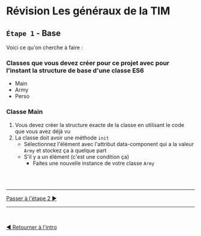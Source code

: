 # Révision Les généraux de la TIM

## `Étape 1` - Base

Voici ce qu'on cherche à faire :

### Classes que vous devez créer pour ce projet avec pour l'instant la structure de base d'une classe ES6

- Main
- Army
- Perso

### Classe Main

1. Vous devez créer la structure exacte de la classe en utilisant le code que vous avez déjà vu
1. La classe doit avoir une méthode `init`
   - Sélectionnez l'élément avec l'attribut data-component qui a la valeur `Army` et stockez ça à quelque part
   - S'il y a un élément (c'est une condition ça)
     - Faites une nouvelle instance de votre classe `Army`

<br><br><hr>

[Passer à l'étape 2 ▶](etape2.md)

<hr><br>

[◀ Retourner à l'intro](../readme.md)
